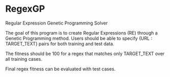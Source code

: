 # RegexGP
Regular Expression Genetic Programming Solver

The goal of this program is to create Regular Expressions (RE) through a Genetic Programming method.
Users should be able to specify {URL : TARGET_TEXT} pairs for both training and test data.

The fitness should be 100 for a regex that matches only TARGET_TEXT over all training cases.

Final regex fitness can be evaluated with test cases.
